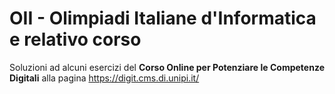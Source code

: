 # OII - Olimpiadi Italiane d'Informatica e relativo corso

Soluzioni ad alcuni esercizi del __Corso Online per Potenziare le Competenze Digitali__ alla pagina https://digit.cms.di.unipi.it/
